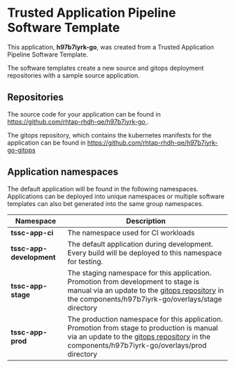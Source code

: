 # Trusted Application Pipeline Software Template

This application, **h97b7iyrk-go**, was created from a Trusted Application Pipeline Software Template.

The software templates create a new source and gitops deployment repositories with a sample source application. 

## Repositories

The source code for your application can be found in [https://github.com/rhtap-rhdh-qe/h97b7iyrk-go ](https://github.com/rhtap-rhdh-qe/h97b7iyrk-go ).
 
The gitops repository, which contains the kubernetes manifests for the application can be found in 
[https://github.com/rhtap-rhdh-qe/h97b7iyrk-go-gitops ](https://github.com/rhtap-rhdh-qe/h97b7iyrk-go-gitops ) 

## Application namespaces 

The default application will be found in the following namespaces. Applications can be deployed into unique namespaces or multiple software templates can also bet generated into the same group namespaces.  

|  Namespace   |  Description   |  
| -------- | -------- |
| **tssc-app-ci** | The namespace used for CI workloads |
| **tssc-app-development** | The default application during development. Every build will be deployed to this namespace for testing. |
| **tssc-app-stage** | The staging namespace for this application. Promotion from development to stage is manual via an update to the [gitops repository](https://github.com/rhtap-rhdh-qe/h97b7iyrk-go-gitops ) in the components/h97b7iyrk-go/overlays/stage directory |
| **tssc-app-prod** | The production namespace for this application. Promotion from stage to production is manual via an update to the [gitops repository](https://github.com/rhtap-rhdh-qe/h97b7iyrk-go-gitops ) in the components/h97b7iyrk-go/overlays/prod directory |